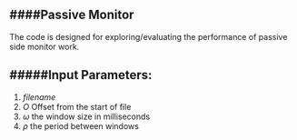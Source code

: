 ####Passive Monitor
---------------------
The code is designed for exploring/evaluating the performance of passive side monitor work.

#####Input Parameters:
---------------------
1. $filename$
2. $O$ Offset from the start of file
3. $\omega$ the window size in milliseconds
4. $\rho$ the period between windows
